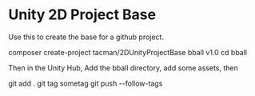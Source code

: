 # Unity 2D Project Base

Use this to create the base for a github project.

composer create-project tacman/2DUnityProjectBase bball v1.0
cd bball

Then in the Unity Hub, Add the bball directory, add some assets, then 

git add .
git tag sometag
git push --follow-tags




